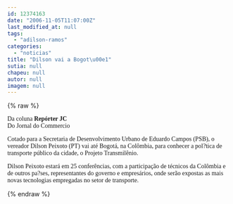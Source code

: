 ```yaml
---
id: 12374163
date: "2006-11-05T11:07:00Z"
last_modified_at: null
tags:
  - "adilson-ramos"
categories:
  - "noticias"
title: "Dilson vai a Bogot\u00e1"
sutia: null
chapeu: null
autor: null
imagem: null
---
```

{% raw %}
<p><P><FONT face=Verdana>Da coluna <STRONG>Repórter JC</STRONG><BR>Do Jornal do Commercio</FONT></P></p>
<p><P><FONT face=Verdana>Cotado para a Secretaria de Desenvolvimento Urbano de Eduardo Campos (PSB), o vereador Dilson Peixoto (PT) vai até Bogotá, na Colômbia, para conhecer a pol?tica de transporte público da cidade, o Projeto Transmilênio.</FONT></P></p>
<p><P><FONT face=Verdana>Dilson Peixoto estará em 25 conferências, com a participação de técnicos da Colômbia e de outros pa?ses, representantes do governo e empresários, onde serão expostas as mais novas tecnologias empregadas no setor de transporte.</FONT></P> </p>
{% endraw %}